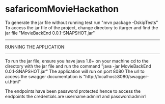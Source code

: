 # safaricomMovieHackathon

To generate the jar file without running test run "mvn package -DskipTests"
To access the jar file of the project, change directory to /targer and find the jar file "MovieBackEnd 0.0.1-SNAPSHOT.jar"

__________________
RUNNING THE APPLICATION
_________________
To run the jar file, ensure you have java 1.8+ on your machine
cd to the directory with the jar file and run the command "java -jar MovieBackEnd 0.0.1-SNAPSHOT.jar"
The application will run on port 8080
The url to access the swagger documentation is "http://localhost:8080/swagger-ui.html"

The endpoints have been password protected hence to access the endpoints the credentials are username:admin1 and password:admin1
